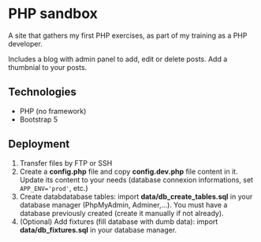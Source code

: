 # PHP sandbox

A site that gathers my first PHP exercises, as part of my training as a PHP developer.

Includes a blog with admin panel to add, edit or delete posts. Add a thumbnial to your posts.

## Technologies
- PHP (no framework)
- Bootstrap 5

## Deployment

1. Transfer files by FTP or SSH
2. Create a **config.php** file and copy **config.dev.php** file content in it. Update its content to your needs (database connexion informations, set `APP_ENV='prod'`, etc.)
3. Create databdatabase tables: import **data/db_create_tables.sql** in your database manager (PhpMyAdmin, Adminer,...). You must have a database previously created (create it manually if not already).
4. (Optional) Add fixtures (fill database with dumb data): import **data/db_fixtures.sql** in your database manager.